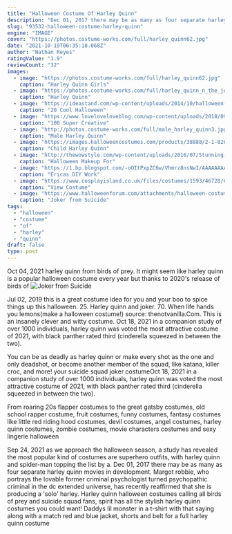 ```yaml
---
title: "Halloween Costume Of Harley Quinn"
description: "Dec 01, 2017 there may be as many as four separate harley quinn movies in development. Margot robbie, who portrays the lovable former criminal psychologist turned psychopathic criminal in the dc extended universe, has recently reaffirmed that she is producing a 'solo' harley"
slug: "93532-halloween-costume-harley-quinn"
engine: "IMAGE"
cover: "https://photos.costume-works.com/full/harley_quinn62.jpg"
date: "2021-10-19T06:35:18.068Z"
author: "Nathan Reyes"
ratingValue: "1.9"
reviewCount: "32"
images:
  - image: "https://photos.costume-works.com/full/harley_quinn62.jpg"
    caption: "Harley Quinn Girls"
  - image: "https://photos.costume-works.com/full/harley_quinn_n_the_joker1.jpg"
    caption: "Harley Quinn"
  - image: "https://ideastand.com/wp-content/uploads/2014/10/halloween-eye-makeup/2-halloween-eye-makeup-ideas.jpg"
    caption: "20 Cool Halloween"
  - image: "https://www.loveloveloveblog.com/wp-content/uploads/2018/09/diy-family-halloween-costumes-18.jpg"
    caption: "100 Super Creative"
  - image: "http://photos.costume-works.com/full/male_harley_quinn3.jpg"
    caption: "Male Harley Quinn"
  - image: "https://images.halloweencostumes.com/products/38888/2-1-82617/child-harley-quinn-jumpsuit-costume.jpg"
    caption: "Child Harley Quinn"
  - image: "http://thewowstyle.com/wp-content/uploads/2016/07/Stunning-Halloween-Makeup-for-Women.jpg"
    caption: "Halloween Makeup For"
  - image: "https://1.bp.blogspot.com/-oOItPxpZC6w/Vhmrz8nsNwI/AAAAAAAAA-E/vysxZ07H3WM/s1600/IMG_6565.jpg"
    caption: "Ericas DIY Work"
  - image: "https://www.cosplayisland.co.uk/files/costumes/1593/46728/CI_46728_1364061061.jpg"
    caption: "View Costume"
  - image: "https://www.halloweenforum.com/attachments/halloween-costume-ideas/378393d1478039659-joker-suicide-squad-club-scene-w-harley-quinn-my-costume-year-j2.jpg"
    caption: "Joker from Suicide"
tags:
  - "halloween"
  - "costume"
  - "of"
  - "harley"
  - "quinn"
draft: false
type: post
---
```


Oct 04, 2021 harley quinn from birds of prey. It might seem like harley quinn is a popular halloween costume every year  but thanks to 2020's release of birds of
![Joker from Suicide](https://www.halloweenforum.com/attachments/halloween-costume-ideas/378393d1478039659-joker-suicide-squad-club-scene-w-harley-quinn-my-costume-year-j2.jpg "Joker from Suicide")

Jul 02, 2019 this is a great costume idea for you and your boo to spice things up this halloween. 25. Harley quinn and joker.  70. When life hands you lemons(make a halloween costume!) source: thenotvanilla.Com. This is an insanely clever and witty costume. Oct 18, 2021 in a companion study of over 1000 individuals, harley quinn was voted the most attractive costume of 2021, with black panther rated third (cinderella squeezed in between the two).
<!--inArticleAds-->

<!--galleryOne-->

You can be as deadly as harley quinn or make every shot as the one and only deadshot, or become another member of the squad, like katana, killer croc, and more! your suicide squad joker costumeOct 18, 2021 in a companion study of over 1000 individuals, harley quinn was voted the most attractive costume of 2021, with black panther rated third (cinderella squeezed in between the two).
<!--inArticleAds-->

<!--galleryTwo-->

From roaring 20s flapper costumes to the great gatsby costumes, old school rapper costume, fruit costumes, funny costumes, fantasy costumes like little red riding hood costumes, devil costumes, angel costumes, harley quinn costumes, zombie costumes, movie characters costumes and sexy lingerie halloween
<!--galleryThree-->

Sep 24, 2021 as we approach the halloween season, a study has revealed the most popular kind of costumes are superhero outfits, with harley quinn and spider-man topping the list by a. Dec 01, 2017 there may be as many as four separate harley quinn movies in development. Margot robbie, who portrays the lovable former criminal psychologist turned psychopathic criminal in the dc extended universe, has recently reaffirmed that she is producing a 'solo' harley. Harley quinn halloween costumes calling all birds of prey and suicide squad fans, spirit has all the stylish harley quinn costumes you could want!  Daddys lil monster in a t-shirt with that saying along with a match red and blue jacket, shorts and belt for a full harley quinn costume